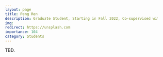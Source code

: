 ```yaml
---
layout: page
title: Peng Ren
description: Graduate Student, Starting in Fall 2022, Co-supervised with Prof. Xin Feng. <br> Research Topic&#58; Transferable Sparse Adversarial Attack.
img:
redirect: https://unsplash.com
importance: 104
category: Students
---
```


TBD.
